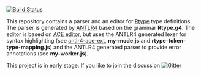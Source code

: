 [![Build Status](https://travis-ci.org/maiermic/rtype-parser.svg?branch=master)](https://travis-ci.org/maiermic/rtype-parser)

This repository contains a parser and an editor for [Rtype][Rtype] type definitions.
The parser is generated by [ANTLR4][ANTLR4] based on the grammar **Rtype.g4**.
The editor is based on [ACE editor][ACE editor],
but uses the ANTLR4 generated lexer for syntax highlighting (see [antlr4-ace-ext][antlr4-ace-ext], **my-mode.js** and **rtype-token-type-mapping.js**)
and the ANTLR4 generated parser to provide error annotations (see **my-worker.js**).

This project is in early stage. If you like to join the discussion
[![Gitter](https://badges.gitter.im/maiermic/rtype-parser.svg)](https://gitter.im/maiermic/rtype-parser?utm_source=badge&utm_medium=badge&utm_campaign=pr-badge)

[Rtype]: https://github.com/ericelliott/rtype
[ANTLR4]: http://www.antlr.org/
[ACE editor]: https://ace.c9.io/
[antlr4-ace-ext]: https://github.com/maiermic/antlr4-ace-ext